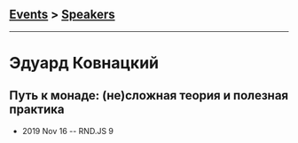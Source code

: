 ## [Events](../README.md) > [Speakers](../speakers.md)
---

# Эдуард Ковнацкий

## Путь к монаде: (не)сложная теория и полезная практика
- 2019 Nov 16 -- RND.JS 9    
